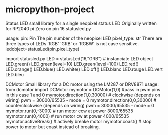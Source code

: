 # micropython-project

Status LED
small library for a single neopixel status LED
Originally written for RP2040 pi Zero on pin 16
statusled.py

usage:
    pin: Pin
        The pin number of the neopixel LED
    pixel_type: str
        There are three types of LEDs 'RGB' 'GRB' or 'RGBW' is not case sensitive.
ledobject=statusLed(pin,pixel_type)

import statusled.py
LED = statusLed(16,"GRB") # instanciate LED object
LED.green()	
LED.green(level=10)
LED.green(level=100)
LED.red()
LED.orange()
LED.blue()
LED.white()
LED.off()
LED.blanc
LED.rouge
LED.vert
LED.bleu

DCMotor Small library for a DC motor using the LM287 or DRV8871
usage:
from dcmotor import DCMotor
mymotor = DCMotor(1,0) #pass in pwm pins in this case 1 and 0
mymotor.direction(1,0,30000)  #  clockwise (depends on wiring) pwm = 30000/65535  - mode = 0
mymotor.direction(0,0,30000)  #  counterclockwise (depends on wiring) pwm = 30000/65535 - mode = 0
mymotor.run(0,-3000) #  run motor ccw at power 3000/65535
mymotor.run(0,4000) # run motor cw at power 4000/65535
mymotor.activeBreak() # actively breake motor
mymotor.coast() # stop power to motor but coast instead of breaking.

